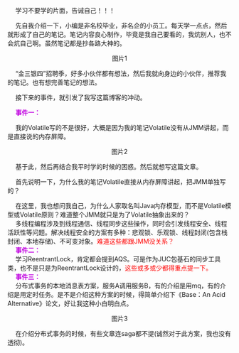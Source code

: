 

&emsp; 学习不要学的片面，告诫自己！！！

&emsp; 先自我介绍一下，小编是非名校毕业，非名企的小员工。每天学一点点，然后就形成了自己的笔记。笔记内容良心制作，毕竟是我自己要看的，我炕别人，也不会炕自己啊。虽然笔记都是抄各路大神的。

<center>图片1</center>

&emsp; “金三银四”招聘季，好多小伙伴都有想法，然后我就向身边的小伙伴，推荐我的笔记。也有想完善笔记的想法。  

&emsp; 接下来的事件，就引发了我写这篇博客的冲动。  

&emsp; **<font color = "clime">事件一：</font>**  

&emsp; 我的Volatile写的不是很好，大概是因为我的笔记Volatile没有从JMM讲起，而是直接说的内存屏障。

<center>图片2</center>

&emsp; 基于此，然后再结合我平时学的时候的困惑。然后就想写这篇文章。   



&emsp; 首先说明一下，为什么我的笔记Volatile直接从内存屏障讲起，把JMM单独写的？  

&emsp; 在这里，我也想问我自己，为什么人家取名叫Java内存模型，而不是Volatile模型或Volatile原则？难道整个JMM就只是为了Volatile抽象出来的？  
&emsp; 多线程编程涉及到线程通信、线程同步这些操作，同时会引发线程安全、线程活跃性等问题。解决线程安全的方案有多种：悲观锁、乐观锁、线程封闭(包含栈封闭、本地存储)、不可变对象。<font color = "red">难道这些都跟JMM没关系？</font>  
&emsp; ​**<font color = "clime">事件二：</font>**  
&emsp; 学习ReentrantLock，肯定都会提到AQS。可是作为JUC包基石的同步工具类，也不是只是为ReentrantLock设计的，<font color = "red">这些或多或少都得重点提一下。</font>  
&emsp; **<font color = "clime">事件三：</font>**   
&emsp; 分布式事务的本地消息表方案，服务A调用服务B，有的介绍是用mq，有的介绍是用定时任务。是不是介绍这种方案的时候，得简单介绍下《Base：An Acid Alternative》论文，好让我这种小白明白点。  
<center>图片3</center>

&emsp; 在介绍分布式事务的时候，有些文章连saga都不提(诚然对于此方案，我也没有透彻)。  

